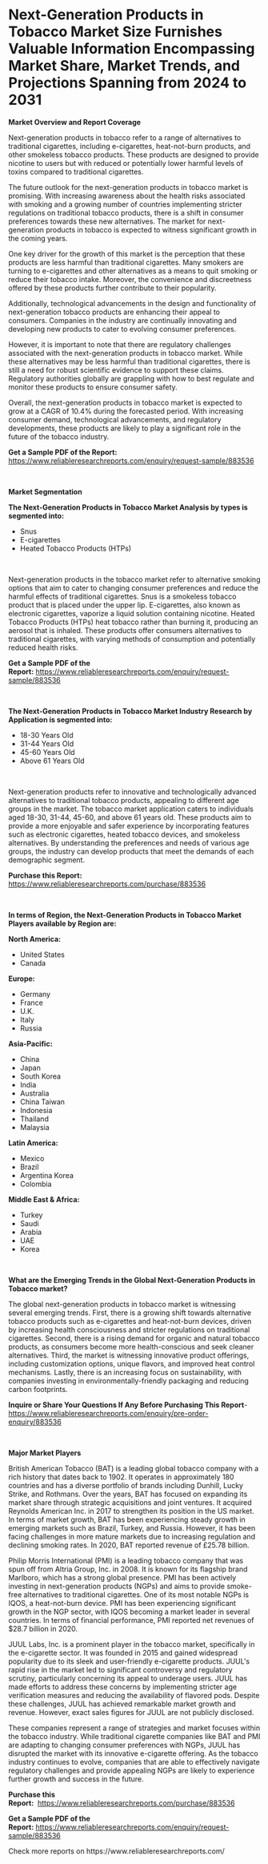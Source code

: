 <p><h1>Next-Generation Products in Tobacco Market Size Furnishes Valuable Information Encompassing Market Share, Market Trends, and Projections Spanning from 2024 to 2031</h1></p><p><strong>Market Overview and Report Coverage</strong></p>
<p><p>Next-generation products in tobacco refer to a range of alternatives to traditional cigarettes, including e-cigarettes, heat-not-burn products, and other smokeless tobacco products. These products are designed to provide nicotine to users but with reduced or potentially lower harmful levels of toxins compared to traditional cigarettes.</p><p>The future outlook for the next-generation products in tobacco market is promising. With increasing awareness about the health risks associated with smoking and a growing number of countries implementing stricter regulations on traditional tobacco products, there is a shift in consumer preferences towards these new alternatives. The market for next-generation products in tobacco is expected to witness significant growth in the coming years.</p><p>One key driver for the growth of this market is the perception that these products are less harmful than traditional cigarettes. Many smokers are turning to e-cigarettes and other alternatives as a means to quit smoking or reduce their tobacco intake. Moreover, the convenience and discreetness offered by these products further contribute to their popularity.</p><p>Additionally, technological advancements in the design and functionality of next-generation tobacco products are enhancing their appeal to consumers. Companies in the industry are continually innovating and developing new products to cater to evolving consumer preferences.</p><p>However, it is important to note that there are regulatory challenges associated with the next-generation products in tobacco market. While these alternatives may be less harmful than traditional cigarettes, there is still a need for robust scientific evidence to support these claims. Regulatory authorities globally are grappling with how to best regulate and monitor these products to ensure consumer safety.</p><p>Overall, the next-generation products in tobacco market is expected to grow at a CAGR of 10.4% during the forecasted period. With increasing consumer demand, technological advancements, and regulatory developments, these products are likely to play a significant role in the future of the tobacco industry.</p></p>
<p><strong>Get a Sample PDF of the Report:</strong> <a href="https://www.reliableresearchreports.com/enquiry/request-sample/883536">https://www.reliableresearchreports.com/enquiry/request-sample/883536</a></p>
<p>&nbsp;</p>
<p><strong>Market Segmentation</strong></p>
<p><strong>The Next-Generation Products in Tobacco Market Analysis by types is segmented into:</strong></p>
<p><ul><li>Snus</li><li>E-cigarettes</li><li>Heated Tobacco Products (HTPs)</li></ul></p>
<p>&nbsp;</p>
<p><p>Next-generation products in the tobacco market refer to alternative smoking options that aim to cater to changing consumer preferences and reduce the harmful effects of traditional cigarettes. Snus is a smokeless tobacco product that is placed under the upper lip. E-cigarettes, also known as electronic cigarettes, vaporize a liquid solution containing nicotine. Heated Tobacco Products (HTPs) heat tobacco rather than burning it, producing an aerosol that is inhaled. These products offer consumers alternatives to traditional cigarettes, with varying methods of consumption and potentially reduced health risks.</p></p>
<p><strong>Get a Sample PDF of the Report:</strong>&nbsp;<a href="https://www.reliableresearchreports.com/enquiry/request-sample/883536">https://www.reliableresearchreports.com/enquiry/request-sample/883536</a></p>
<p>&nbsp;</p>
<p><strong>The Next-Generation Products in Tobacco Market Industry Research by Application is segmented into:</strong></p>
<p><ul><li>18-30 Years Old</li><li>31-44 Years Old</li><li>45-60 Years Old</li><li>Above 61 Years Old</li></ul></p>
<p>&nbsp;</p>
<p><p>Next-generation products refer to innovative and technologically advanced alternatives to traditional tobacco products, appealing to different age groups in the market. The tobacco market application caters to individuals aged 18-30, 31-44, 45-60, and above 61 years old. These products aim to provide a more enjoyable and safer experience by incorporating features such as electronic cigarettes, heated tobacco devices, and smokeless alternatives. By understanding the preferences and needs of various age groups, the industry can develop products that meet the demands of each demographic segment.</p></p>
<p><strong>Purchase this Report:</strong>&nbsp; <a href="https://www.reliableresearchreports.com/purchase/883536">https://www.reliableresearchreports.com/purchase/883536</a></p>
<p>&nbsp;</p>
<p><strong>In terms of Region, the Next-Generation Products in Tobacco Market Players available by Region are:</strong></p>
<p>
    <p> <strong> North America: </strong>
        <ul>
            <li>United States</li>
            <li>Canada</li>
        </ul>
        </p> 
    <p> <strong> Europe: </strong>
        <ul>
            <li>Germany</li>
            <li>France</li>
            <li>U.K.</li>
            <li>Italy</li>
            <li>Russia</li>
        </ul>
        </p> 
    <p> <strong> Asia-Pacific: </strong>
        <ul>
            <li>China</li>
            <li>Japan</li>
            <li>South Korea</li>
            <li>India</li>
            <li>Australia</li>
            <li>China Taiwan</li>
            <li>Indonesia</li>
            <li>Thailand</li>
            <li>Malaysia</li>
        </ul>
        </p> 
    <p> <strong> Latin America: </strong>
        <ul>
            <li>Mexico</li>
            <li>Brazil</li>
            <li>Argentina Korea</li>
            <li>Colombia</li>
        </ul>
        </p> 
    <p> <strong> Middle East & Africa: </strong>
        <ul>
            <li>Turkey</li>
            <li>Saudi</li>
            <li>Arabia</li>
            <li>UAE</li>
            <li>Korea</li>
        </ul>
    </p>
    </p>
<p>&nbsp;</p>
<p><strong>What are the Emerging Trends in the Global Next-Generation Products in Tobacco market?</strong></p>
<p><p>The global next-generation products in tobacco market is witnessing several emerging trends. First, there is a growing shift towards alternative tobacco products such as e-cigarettes and heat-not-burn devices, driven by increasing health consciousness and stricter regulations on traditional cigarettes. Second, there is a rising demand for organic and natural tobacco products, as consumers become more health-conscious and seek cleaner alternatives. Third, the market is witnessing innovative product offerings, including customization options, unique flavors, and improved heat control mechanisms. Lastly, there is an increasing focus on sustainability, with companies investing in environmentally-friendly packaging and reducing carbon footprints.</p></p>
<p><strong>Inquire or Share Your Questions If Any Before Purchasing This Report</strong>- <a href="https://www.reliableresearchreports.com/enquiry/pre-order-enquiry/883536">https://www.reliableresearchreports.com/enquiry/pre-order-enquiry/883536</a></p>
<p>&nbsp;</p>
<p><strong>Major Market Players</strong></p>
<p><p>British American Tobacco (BAT) is a leading global tobacco company with a rich history that dates back to 1902. It operates in approximately 180 countries and has a diverse portfolio of brands including Dunhill, Lucky Strike, and Rothmans. Over the years, BAT has focused on expanding its market share through strategic acquisitions and joint ventures. It acquired Reynolds American Inc. in 2017 to strengthen its position in the US market. In terms of market growth, BAT has been experiencing steady growth in emerging markets such as Brazil, Turkey, and Russia. However, it has been facing challenges in more mature markets due to increasing regulation and declining smoking rates. In 2020, BAT reported revenue of £25.78 billion.</p><p>Philip Morris International (PMI) is a leading tobacco company that was spun off from Altria Group, Inc. in 2008. It is known for its flagship brand Marlboro, which has a strong global presence. PMI has been actively investing in next-generation products (NGPs) and aims to provide smoke-free alternatives to traditional cigarettes. One of its most notable NGPs is IQOS, a heat-not-burn device. PMI has been experiencing significant growth in the NGP sector, with IQOS becoming a market leader in several countries. In terms of financial performance, PMI reported net revenues of $28.7 billion in 2020.</p><p>JUUL Labs, Inc. is a prominent player in the tobacco market, specifically in the e-cigarette sector. It was founded in 2015 and gained widespread popularity due to its sleek and user-friendly e-cigarette products. JUUL's rapid rise in the market led to significant controversy and regulatory scrutiny, particularly concerning its appeal to underage users. JUUL has made efforts to address these concerns by implementing stricter age verification measures and reducing the availability of flavored pods. Despite these challenges, JUUL has achieved remarkable market growth and revenue. However, exact sales figures for JUUL are not publicly disclosed.</p><p>These companies represent a range of strategies and market focuses within the tobacco industry. While traditional cigarette companies like BAT and PMI are adapting to changing consumer preferences with NGPs, JUUL has disrupted the market with its innovative e-cigarette offering. As the tobacco industry continues to evolve, companies that are able to effectively navigate regulatory challenges and provide appealing NGPs are likely to experience further growth and success in the future.</p></p>
<p><strong>Purchase this Report:</strong>&nbsp;&nbsp;<a href="https://www.reliableresearchreports.com/purchase/883536">https://www.reliableresearchreports.com/purchase/883536</a></p>
<p></p>
<p><strong>Get a Sample PDF of the Report:</strong>&nbsp;<a href="https://www.reliableresearchreports.com/enquiry/request-sample/883536">https://www.reliableresearchreports.com/enquiry/request-sample/883536</a></p>
<p>Check more reports on https://www.reliableresearchreports.com/</p>